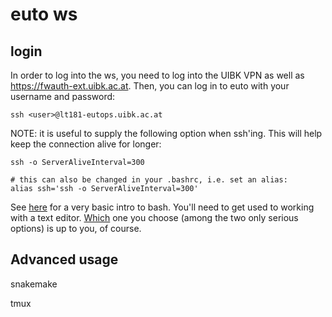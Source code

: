 # euto ws 

## login  

In order to log into the ws, you need to log into the UIBK VPN as well as https://fwauth-ext.uibk.ac.at. Then, you can log in to euto with your username and password:  

```
ssh <user>@lt181-eutops.uibk.ac.at
```

NOTE: it is useful to supply the following option when ssh'ing. This will help keep the connection alive for longer:

```
ssh -o ServerAliveInterval=300

# this can also be changed in your .bashrc, i.e. set an alias:
alias ssh='ssh -o ServerAliveInterval=300'  

``` 

See [here](https://git.uibk.ac.at/c7701188/meg_tutorials/-/tree/master/bash) for a very basic intro to bash. You'll need to get used to working with a text editor. [Which](http://www.geekherocomic.com/comics-highres/2009-02-02-emacs-vs-vim.png) one you choose (among the two only serious options) is up to you, of course.  


## Advanced usage

snakemake 

tmux 


